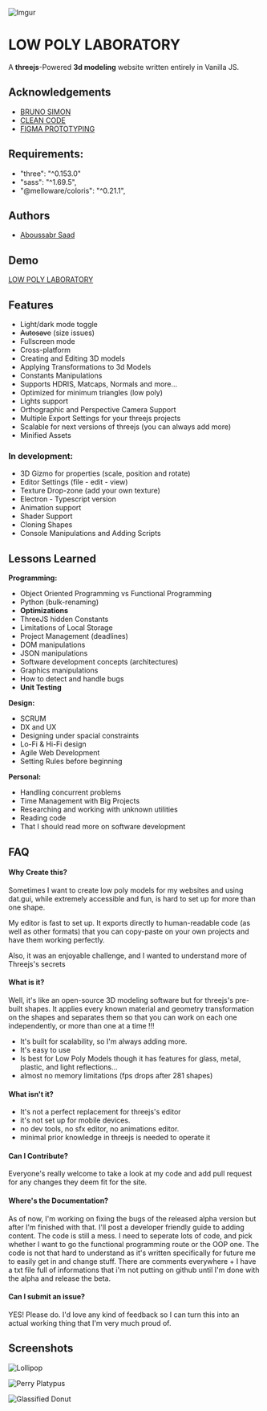 ![Imgur](https://i.ibb.co/JCPTHdN/lowpolylaboratory.png)

# LOW POLY LABORATORY

A **threejs**-Powered **3d modeling** website written entirely in Vanilla JS.

## Acknowledgements

-   [BRUNO SIMON](https://threejs-journey.com/)
-   [CLEAN CODE](https://www.amazon.com/Clean-Code-Handbook-Software-Craftsmanship/dp/0132350882)
-   [FIGMA PROTOTYPING](https://www.amazon.com/Designing-Prototyping-Interfaces-Figma-interactive/dp/180056418X)

## Requirements:

-   "three": "^0.153.0"
-   "sass": "^1.69.5",
-   "@melloware/coloris": "^0.21.1",

## Authors

-   [Aboussabr Saad](https://www.github.com/Ssenseii)

## Demo

[LOW POLY LABORATORY](https://low-poly-laboratory.vercel.app/)

## Features

-   Light/dark mode toggle
-   ~~Autosave~~ (size issues)
-   Fullscreen mode
-   Cross-platform
-   Creating and Editing 3D models
-   Applying Transformations to 3d Models
-   Constants Manipulations
-   Supports HDRIS, Matcaps, Normals and more...
-   Optimized for minimum triangles (low poly)
-   Lights support
-   Orthographic and Perspective Camera Support
-   Multiple Export Settings for your threejs projects
-   Scalable for next versions of threejs (you can always add more)
-   Minified Assets

### In development:

-   3D Gizmo for properties (scale, position and rotate)
-   Editor Settings (file - edit - view)
-   Texture Drop-zone (add your own texture)
-   Electron - Typescript version
-   Animation support
-   Shader Support
-   Cloning Shapes
-   Console Manipulations and Adding Scripts

## Lessons Learned

**Programming:**

-   Object Oriented Programming vs Functional Programming
-   Python (bulk-renaming)
-   **Optimizations**
-   ThreeJS hidden Constants
-   Limitations of Local Storage
-   Project Management (deadlines)
-   DOM manipulations
-   JSON manipulations
-   Software development concepts (architectures)
-   Graphics manipulations
-   How to detect and handle bugs
-   **Unit Testing**

**Design:**

-   SCRUM
-   DX and UX
-   Designing under spacial constraints
-   Lo-Fi & Hi-Fi design
-   Agile Web Development
-   Setting Rules before beginning

**Personal:**

-   Handling concurrent problems
-   Time Management with Big Projects
-   Researching and working with unknown utilities
-   Reading code
-   That I should read more on software development

## FAQ

#### Why Create this?

Sometimes I want to create low poly models for my websites and using dat.gui, while extremely accessible and fun, is hard to set up for more than one shape.

My editor is fast to set up. It exports directly to human-readable code (as well as other formats) that you can copy-paste on your own projects and have them working perfectly.

Also, it was an enjoyable challenge, and I wanted to understand more of Threejs's secrets

#### What is it?

Well, it's like an open-source 3D modeling software but for threejs's pre-built shapes. It applies every known material and geometry transformation on the shapes and separates them so that you can work on each one independently, or more than one at a time !!!

-   It's built for scalability, so I'm always adding more.
-   It's easy to use
-   Is best for Low Poly Models though it has features for glass, metal, plastic, and light reflections...
-   almost no memory limitations (fps drops after 281 shapes)

#### What isn't it?

-   It's not a perfect replacement for threejs's editor
-   it's not set up for mobile devices.
-   no dev tools, no sfx editor, no animations editor.
-   minimal prior knowledge in threejs is needed to operate it

#### Can I Contribute?

Everyone's really welcome to take a look at my code and add pull request for any changes they deem fit for the site.

#### Where's the Documentation?

As of now, I'm working on fixing the bugs of the released alpha version but after I'm finished with that. I'll post a developer friendly guide to adding content.
The code is still a mess. I need to seperate lots of code, and pick whether I want to go the functional programming route or the OOP one.
The code is not that hard to understand as it's written specifically for future me to easily get in and change stuff.
There are comments everywhere + I have a txt file full of informations that i'm not putting on github until I'm done with the alpha and release the beta.

#### Can I submit an issue?

YES! Please do. I'd love any kind of feedback so I can turn this into an actual working thing that I'm very much proud of. 

## Screenshots

![Lollipop](https://i.ibb.co/p2sbBrh/Lollipop.png")

![Perry Platypus](https://i.ibb.co/FVtj1g8/perry-platipus.png")

![Glassified Donut](https://i.ibb.co/Qd4vp5V/Spacial-Donut.png")
